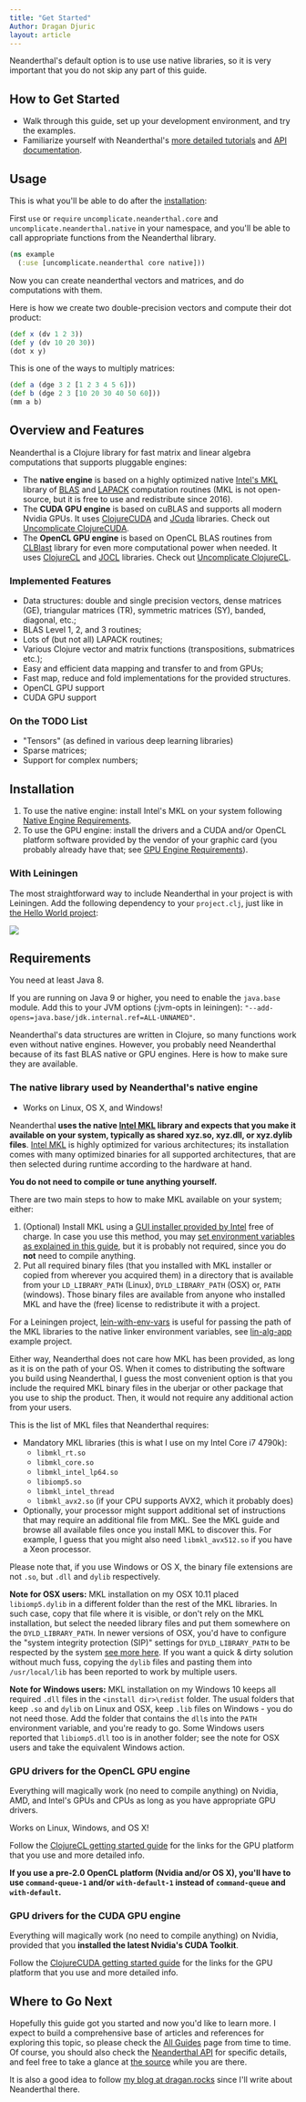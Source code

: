 ```yaml
---
title: "Get Started"
Author: Dragan Djuric
layout: article
---
```


Neanderthal's default option is to use use native libraries, so it is very important that you do not skip any part of this guide.

## How to Get Started

* Walk through this guide, set up your development environment, and try the examples.
* Familiarize yourself with Neanderthal's [more detailed tutorials](/articles/guides.html) and [API documentation](/codox).

## Usage

This is what you'll be able to do after the [installation](#installation):

First `use` or `require` `uncomplicate.neanderthal.core` and `uncomplicate.neanderthal.native` in your namespace, and you'll be able to call appropriate functions from the Neanderthal library.

```clojure
(ns example
  (:use [uncomplicate.neanderthal core native]))
```

Now you can create neanderthal vectors and matrices, and do computations with them.

Here is how we create two double-precision vectors and compute their dot product:

```clojure
(def x (dv 1 2 3))
(def y (dv 10 20 30))
(dot x y)
```

This is one of the ways to multiply matrices:

```clojure
(def a (dge 3 2 [1 2 3 4 5 6]))
(def b (dge 2 3 [10 20 30 40 50 60]))
(mm a b)
```

## Overview and Features

Neanderthal is a Clojure library for fast matrix and linear algebra computations that supports pluggable engines:

* The **native engine** is based on a highly optimized native [Intel's MKL](https://https://software.intel.com/en-us/intel-mkl) library of [BLAS](https://netlib.org/blas/) and [LAPACK](https://www.netlib.org/lapack/) computation routines (MKL is not open-source, but it is free to use and redistribute since 2016).
* The **CUDA GPU engine** is based on cuBLAS and supports all modern Nvidia GPUs. It uses [ClojureCUDA](https://clojurecuda.uncomplicate.org) and [JCuda](https://jcuda.org) libraries. Check out [Uncomplicate ClojureCUDA](https://clojurecuda.uncomplicate.org).
* The **OpenCL GPU engine** is based on OpenCL BLAS routines from [CLBlast](https://github.com/CNugteren/CLBlast) library for even more computational power when needed. It uses [ClojureCL](https://clojurecl.uncomplicate.org) and [JOCL](https://jocl.org) libraries. Check out [Uncomplicate ClojureCL](https://clojurecl.uncomplicate.org).

### Implemented Features

* Data structures: double and single precision vectors, dense matrices (GE), triangular matrices (TR), symmetric matrices (SY), banded, diagonal, etc.;
* BLAS Level 1, 2, and 3 routines;
* Lots of (but not all) LAPACK routines;
* Various Clojure vector and matrix functions (transpositions, submatrices etc.);
* Easy and efficient data mapping and transfer to and from GPUs;
* Fast map, reduce and fold implementations for the provided structures.
* OpenCL GPU support
* CUDA GPU support

### On the TODO List

* "Tensors" (as defined in various deep learning libraries)
* Sparse matrices;
* Support for complex numbers;

## Installation

1. To use the native engine: install Intel's MKL on your system following [Native Engine Requirements](#the-native-library-used-by-neanderthals-native-engine).
2. To use the GPU engine: install the drivers and a CUDA and/or OpenCL platform software provided by the vendor of your graphic card (you probably already have that; see [GPU Engine Requirements](#gpu-drivers-for-the-gpu-engine)).

### With Leiningen

The most straightforward way to include Neanderthal in your project is with Leiningen. Add the following dependency to your `project.clj`, just like in [the Hello World project](https://github.com/uncomplicate/neanderthal/blob/master/examples/hello-world/project.clj):

![](https://clojars.org/uncomplicate/neanderthal/latest-version.svg)

## Requirements

You need at least Java 8.

If you are running on Java 9 or higher, you need to enable the `java.base` module. Add this to your JVM options (:jvm-opts in leiningen): `"--add-opens=java.base/jdk.internal.ref=ALL-UNNAMED"`.

Neanderthal's data structures are written in Clojure, so many functions work even without native engines. However, you probably need Neanderthal because of its fast BLAS native or GPU engines. Here is how to make sure they are available.

### The native library used by Neanderthal's native engine

* Works on Linux, OS X, and Windows!

Neanderthal **uses the native [Intel MKL](https://software.intel.com/en-us/mkl) library and expects that you make it available on your system, typically as shared xyz.so, xyz.dll, or xyz.dylib files**. [Intel MKL](https://software.intel.com/en-us/mkl) is highly optimized for various architectures; its installation comes with many optimized binaries for all supported architectures, that are then selected during runtime according to the hardware at hand.

**You do not need to compile or tune anything yourself.**

There are two main steps to how to make MKL available on your system; either:

1. (Optional) Install MKL using a [GUI installer provided by Intel](https://software.intel.com/en-us/intel-mkl) free of charge. In case you use this method, you may [set environment variables as explained in this guide](https://software.intel.com/en-us/node/528500), but it is probably not required, since you do **not** need to compile anything.
2. Put all required binary files (that you installed with MKL installer or copied from wherever you acquired them) in a directory that is available from your `LD_LIBRARY_PATH` (Linux), `DYLD_LIBRARY_PATH` (OSX) or, `PATH` (windows). Those binary files are available from anyone who installed MKL and have the (free) license to redistribute it with a project.

For a Leiningen project, [lein-with-env-vars](https://github.com/athos/lein-with-env-vars) is useful for passing the path of the MKL libraries to the native linker environment variables, see [lin-alg-app](https://github.com/viesti/lin-alg-app) example project.

Either way, Neanderthal does not care how MKL has been provided, as long as it is on the path of your OS. When it comes to distributing the software you build using Neanderthal, I guess the most convenient option is that you include the required MKL binary files in the uberjar or other package that you use to ship the product. Then, it would not require any additional action from your users.

This is the list of MKL files that Neanderthal requires:

* Mandatory MKL libraries (this is what I use on my Intel Core i7 4790k):
  * `libmkl_rt.so`
  * `libmkl_core.so`
  * `libmkl_intel_lp64.so`
  * `libiomp5.so`
  * `libmkl_intel_thread`
  * `libmkl_avx2.so` (if your CPU supports AVX2, which it probably does)
* Optionally, your processor might support additional set of instructions that may require an additional file from MKL. See the MKL guide and browse all available files once you install MKL to discover this. For example, I guess that you might also need `libmkl_avx512.so` if you have a Xeon processor.

Please note that, if you use Windows or OS X, the binary file extensions are not `.so`, but `.dll` and `dylib` respectively.

**Note for OSX users:** MKL installation on my OSX 10.11 placed `libiomp5.dylib` in a different folder than the rest of the MKL libraries. In such case, copy that file where it is visible, or don't rely on the MKL installation, but select the needed library files and put them somewhere on the `DYLD_LIBRARY_PATH`. In newer versions of OSX, you'd have to configure the "system integrity protection (SIP)" settings for `DYLD_LIBRARY_PATH` to be respected by the system [see more here](https://github.com/uncomplicate/neanderthal/issues/31). If you want a quick & dirty solution without much fuss, copying the `dylib` files and pasting them into `/usr/local/lib` has been reported to work by multiple users.

**Note for Windows users:** MKL installation on my Windows 10 keeps all required `.dll` files in the `<install dir>\redist` folder. The usual folders that keep `.so` and `dylib` on Linux and OSX, keep `.lib` files on Windows - you do not need those. Add the folder that contains the `dll`s into the `PATH` environment variable, and you're ready to go. Some Windows users reported that `libiomp5.dll` too is in another folder; see the note for OSX users and take the equivalent Windows action.

### GPU drivers for the OpenCL GPU engine

Everything will magically work (no need to compile anything) on Nvidia, AMD, and Intel's GPUs and CPUs as long as you have appropriate GPU drivers.

Works on Linux, Windows, and OS X!

Follow the [ClojureCL getting started guide](https://clojurecl.uncomplicate.org/articles/getting_started.html) for the links for the GPU platform that you use and more detailed info.

**If you use a pre-2.0 OpenCL platform (Nvidia and/or OS X), you'll have to use `command-queue-1` and/or `with-default-1` instead of `command-queue` and `with-default`.**

### GPU drivers for the CUDA GPU engine

Everything will magically work (no need to compile anything) on Nvidia, provided that you **installed the latest Nvidia's CUDA Toolkit**.

Follow the [ClojureCUDA getting started guide](https://clojurecuda.uncomplicate.org/articles/getting_started.html) for the links for the GPU platform that you use and more detailed info.

## Where to Go Next

Hopefully this guide got you started and now you'd like to learn more. I expect to build a comprehensive base of articles and references for exploring this topic, so please check the [All Guides](/articles/guides.html) page from time to time. Of course, you should also check the [Neanderthal API](/codox) for specific details, and feel free to take a glance at [the source](https://github.com/uncomplicate/neanderthal) while you are there.

It is also a good idea to follow [my blog at dragan.rocks](https://dragan.rocks) since I'll write about Neanderthal there.
